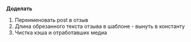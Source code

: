 **Доделать**
1. Переименовать post в отзыв
2. Длина обрезанного текста отзыва в шаблоне - вынуть в константу
3. Чистка кэша и отработавших медиа
